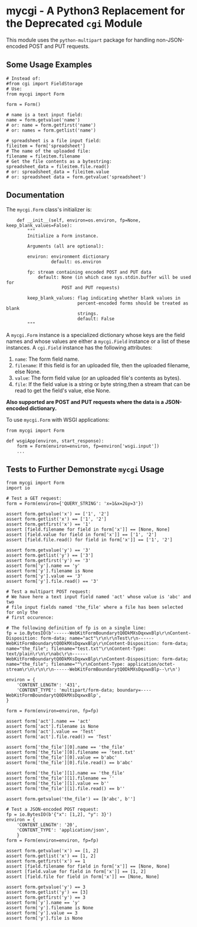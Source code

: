 mycgi - A Python3 Replacement for the Deprecated `cgi` Module
=============================================================

This module uses the `python-multipart` package for handling non-JSON-encoded POST and PUT requests.

Some Usage Examples
-------------------

```
# Instead of:
#from cgi import FieldStorage
# Use:
from mycgi import Form

form = Form()

# name is a text input field:
name = form.getvalue('name')
# or: name = form.getfirst('name')
# or: names = form.getlist('name')

# spreadsheet is a file input field:
fileitem = form['spreadsheet']
# The name of the uploaded file:
filename = fileitem.filename
# Get the file contents as a bytestring:
spreadsheet_data = fileitem.file.read()
# or: spreadsheet_data = fileitem.value
# or: spreadsheet data = form.getvalue('spreadsheet')
```

Documentation
-------------

The `mycgi.Form` class's initializer is:

```
    def __init__(self, environ=os.environ, fp=None, keep_blank_values=False):
        """
        Initialize a Form instance.

        Arguments (all are optional):

        environ: environment dictionary
                 default: os.environ

        fp: stream containing encoded POST and PUT data
            default: None (in which case sys.stdin.buffer will be used for
                     POST and PUT requests)

        keep_blank_values: flag indicating whether blank values in
                           percent-encoded forms should be treated as blank
                           strings.
                           default: False
        """

```

A `mycgi.Form` instance is a specialized dictionary whose keys are the field names and whose values are either a `mycgi.Field` instance or a list of these instances. A `cgi.Field` instance has the following attributes:

1. `name`:     The form field name.
2. `filename`: If this field is for an uploaded file, then the uploaded filename, else None.
3. `value`:    The form field value (or an uploaded file's contents as bytes).
4. `file`:     If the field value is a string or byte string,then a stream that can be read to get the field's value, else None.

**Also supported are POST and PUT requests where the data is a JSON-encoded dictionary.**

To use `mycgi.Form` with WSGI applications:

```
from mycgi import Form

def wsgiApp(environ, start_response):
    form = Form(environ=environ, fp=environ['wsgi.input'])
    ...
```

Tests to Further Demonstrate `mycgi` Usage
----------------------------------------

```
from mycgi import Form
import io

# Test a GET request:
form = Form(environ={'QUERY_STRING': 'x=1&x=2&y=3'})

assert form.getvalue('x') == ['1', '2']
assert form.getlist('x') == ['1', '2']
assert form.getfirst('x') == '1'
assert [field.filename for field in form['x']] == [None, None]
assert [field.value for field in form['x']] == ['1', '2']
assert [field.file.read() for field in form['x']] == ['1', '2']

assert form.getvalue('y') == '3'
assert form.getlist('y') == ['3']
assert form.getfirst('y') == '3'
assert form['y'].name == 'y'
assert form['y'].filename is None
assert form['y'].value == '3'
assert form['y'].file.read() == '3'

# Test a multipart POST request:
# We have here a text input field named 'act' whose value is 'abc' and two
# file input fields named 'the_file' where a file has been selected for only the
# first occurence:

# The following definition of fp is on a single line:
fp = io.BytesIO(b'------WebKitFormBoundarytQ0DkMXsDqxwxBlp\r\nContent-Disposition: form-data; name="act"\r\n\r\nTest\r\n------WebKitFormBoundarytQ0DkMXsDqxwxBlp\r\nContent-Disposition: form-data; name="the_file"; filename="test.txt"\r\nContent-Type: text/plain\r\n\r\nabc\r\n------WebKitFormBoundarytQ0DkMXsDqxwxBlp\r\nContent-Disposition: form-data; name="the_file"; filename=""\r\nContent-Type: application/octet-stream\r\n\r\n\r\n------WebKitFormBoundarytQ0DkMXsDqxwxBlp--\r\n')

environ = {
    'CONTENT_LENGTH': '431',
    'CONTENT_TYPE': 'multipart/form-data; boundary=----WebKitFormBoundarytQ0DkMXsDqxwxBlp',
}

form = Form(environ=environ, fp=fp)

assert form['act'].name == 'act'
assert form['act'].filename is None
assert form['act'].value == 'Test'
assert form['act'].file.read() == 'Test'

assert form['the_file'][0].name == 'the_file'
assert form['the_file'][0].filename == 'test.txt'
assert form['the_file'][0].value == b'abc'
assert form['the_file'][0].file.read() == b'abc'

assert form['the_file'][1].name == 'the_file'
assert form['the_file'][1].filename == ''
assert form['the_file'][1].value == b''
assert form['the_file'][1].file.read() == b''

assert form.getvalue('the_file') == [b'abc', b'']

# Test a JSON-encoded POST request:
fp = io.BytesIO(b'{"x": [1,2], "y": 3}')
environ = {
    'CONTENT_LENGTH': '20',
    'CONTENT_TYPE': 'application/json',
    }
form = Form(environ=environ, fp=fp)

assert form.getvalue('x') == [1, 2]
assert form.getlist('x') == [1, 2]
assert form.getfirst('x') == 1
assert [field.filename for field in form['x']] == [None, None]
assert [field.value for field in form['x']] == [1, 2]
assert [field.file for field in form['x']] == [None, None]

assert form.getvalue('y') == 3
assert form.getlist('y') == [3]
assert form.getfirst('y') == 3
assert form['y'].name == 'y'
assert form['y'].filename is None
assert form['y'].value == 3
assert form['y'].file is None
```